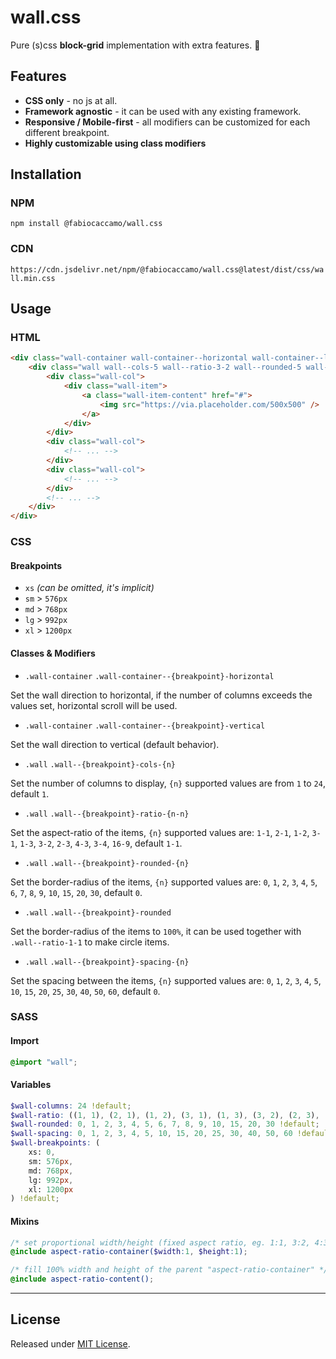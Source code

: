 # wall.css
Pure (s)css **block-grid** implementation with extra features. 🧱

## Features

- **CSS only** - no js at all.
- **Framework agnostic** - it can be used with any existing framework.
- **Responsive / Mobile-first** - all modifiers can be customized for each different breakpoint.
- **Highly customizable using class modifiers**

## Installation

### NPM
`npm install @fabiocaccamo/wall.css`

### CDN
`https://cdn.jsdelivr.net/npm/@fabiocaccamo/wall.css@latest/dist/css/wall.min.css`

## Usage

### HTML
```html
<div class="wall-container wall-container--horizontal wall-container--lg-vertical">
    <div class="wall wall--cols-5 wall--ratio-3-2 wall--rounded-5 wall--spacing-5">
        <div class="wall-col">
            <div class="wall-item">
                <a class="wall-item-content" href="#">
                    <img src="https://via.placeholder.com/500x500" />
                </a>
            </div>
        </div>
        <div class="wall-col">
            <!-- ... -->
        </div>
        <div class="wall-col">
            <!-- ... -->
        </div>
        <!-- ... -->
    </div>
</div>
```

### CSS

#### Breakpoints

- `xs` *(can be omitted, it's implicit)*
- `sm` > `576px`
- `md` > `768px`
- `lg` > `992px`
- `xl` > `1200px`

#### Classes & Modifiers

- `.wall-container` `.wall-container--{breakpoint}-horizontal`

Set the wall direction to horizontal, if the number of columns exceeds the values set, horizontal scroll will be used.

- `.wall-container` `.wall-container--{breakpoint}-vertical`

Set the wall direction to vertical (default behavior).

- `.wall` `.wall--{breakpoint}-cols-{n}`

Set the number of columns to display, `{n}` supported values are from `1` to `24`, default `1`.

- `.wall` `.wall--{breakpoint}-ratio-{n-n}`

Set the aspect-ratio of the items, `{n}` supported values are: `1-1`, `2-1`, `1-2`, `3-1`, `1-3`, `3-2`, `2-3`, `4-3`, `3-4`, `16-9`, default `1-1`.

- `.wall` `.wall--{breakpoint}-rounded-{n}`

Set the border-radius of the items, `{n}` supported values are: `0`, `1`, `2`, `3`, `4`, `5`, `6`, `7`, `8`, `9`, `10`, `15`, `20`, `30`, default `0`.

- `.wall` `.wall--{breakpoint}-rounded`

Set the border-radius of the items to `100%`, it can be used together with `.wall--ratio-1-1` to make circle items.

- `.wall` `.wall--{breakpoint}-spacing-{n}`

Set the spacing between the items, `{n}` supported values are: `0`, `1`, `2`, `3`, `4`, `5`, `10`, `15`, `20`, `25`, `30`, `40`, `50`, `60`, default `0`.

### SASS

#### Import
```scss
@import "wall";
```

#### Variables
```scss
$wall-columns: 24 !default;
$wall-ratio: ((1, 1), (2, 1), (1, 2), (3, 1), (1, 3), (3, 2), (2, 3), (4, 3), (3, 4), (16, 9)) !default;
$wall-rounded: 0, 1, 2, 3, 4, 5, 6, 7, 8, 9, 10, 15, 20, 30 !default;
$wall-spacing: 0, 1, 2, 3, 4, 5, 10, 15, 20, 25, 30, 40, 50, 60 !default;
$wall-breakpoints: (
    xs: 0,
    sm: 576px,
    md: 768px,
    lg: 992px,
    xl: 1200px
) !default;
```

#### Mixins
```scss
/* set proportional width/height (fixed aspect ratio, eg. 1:1, 3:2, 4:3, ...) */
@include aspect-ratio-container($width:1, $height:1);

/* fill 100% width and height of the parent "aspect-ratio-container" */
@include aspect-ratio-content();
```

---

## License
Released under [MIT License](LICENSE.txt).
